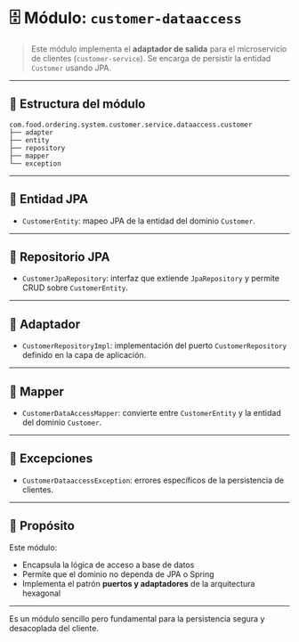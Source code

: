 # 🗄️ Módulo: `customer-dataaccess`

> Este módulo implementa el **adaptador de salida** para el microservicio de clientes (`customer-service`). Se encarga de persistir la entidad `Customer` usando JPA.

---

## 🧩 Estructura del módulo

```plaintext
com.food.ordering.system.customer.service.dataaccess.customer
├── adapter
├── entity
├── repository
├── mapper
└── exception
```

---

## 🧱 Entidad JPA

- `CustomerEntity`: mapeo JPA de la entidad del dominio `Customer`.

---

## 🔁 Repositorio JPA

- `CustomerJpaRepository`: interfaz que extiende `JpaRepository` y permite CRUD sobre `CustomerEntity`.

---

## 🔌 Adaptador

- `CustomerRepositoryImpl`: implementación del puerto `CustomerRepository` definido en la capa de aplicación.

---

## 🔄 Mapper

- `CustomerDataAccessMapper`: convierte entre `CustomerEntity` y la entidad del dominio `Customer`.

---

## 🚨 Excepciones

- `CustomerDataaccessException`: errores específicos de la persistencia de clientes.

---

## 🎯 Propósito

Este módulo:

- Encapsula la lógica de acceso a base de datos
- Permite que el dominio no dependa de JPA o Spring
- Implementa el patrón **puertos y adaptadores** de la arquitectura hexagonal

---

Es un módulo sencillo pero fundamental para la persistencia segura y desacoplada del cliente.
